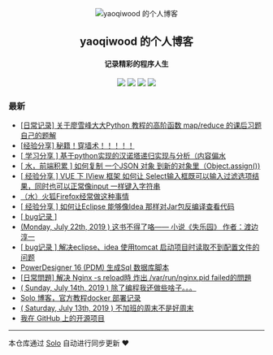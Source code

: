 <p align="center"><img alt="yaoqiwood 的个人博客" src="https://static.b3log.org/images/brand/solo-32.png"></p><h2 align="center">
yaoqiwood 的个人博客
</h2>

<h4 align="center">记录精彩的程序人生</h4>
<p align="center"><a title="yaoqiwood 的个人博客" target="_blank" href="https://github.com/yaoqiwood/solo-blog"><img src="https://img.shields.io/github/last-commit/yaoqiwood/solo-blog.svg?style=flat-square&color=FF9900"></a>
<a title="GitHub repo size in bytes" target="_blank" href="https://github.com/yaoqiwood/solo-blog"><img src="https://img.shields.io/github/repo-size/yaoqiwood/solo-blog.svg?style=flat-square"></a>
<a title="Solo Version" target="_blank" href="https://github.com/b3log/solo/releases"><img src="https://img.shields.io/badge/solo-3.6.2-f1e05a.svg?style=flat-square&color=blueviolet"></a>
<a title="Hits" target="_blank" href="https://github.com/b3log/hits"><img src="https://hits.b3log.org/yaoqiwood/solo-blog.svg"></a></p>

### 最新

* [[日常记录] 关于廖雪峰大大Python 教程的高阶函数 map/reduce 的课后习题自己的题解](http://catswoodpro.xyz/articles/2019/10/20/1571582108928.html)
* [[经验分享] 秘籍！穿墙术！！！！！](http://catswoodpro.xyz/articles/2019/10/14/1571065383250.html)
* [[ 学习分享 ] 基于python实现的汉诺塔递归实现与分析（内容偏水](http://catswoodpro.xyz/articles/2019/09/12/1568292575267.html)
* [[ 水，前端积累 ] 如何复制 一个JSON 对象 到新的对象里（Object.assign())](http://catswoodpro.xyz/articles/2019/09/04/1567567180938.html)
* [[ 经验分享 ] VUE 下 IView 框架 如何让 Select输入框既可以输入过滤选项结果，同时也可以正常像input 一样键入字符串](http://catswoodpro.xyz/articles/2019/08/29/1567069991580.html)
* [（水）火狐Firefox经常做这种事情](http://catswoodpro.xyz/articles/2019/08/06/1565094314278.html)
* [[ 经验分享 ] 如何让Eclipse 能够像Idea 那样对Jar包反编译查看代码](http://catswoodpro.xyz/articles/2019/08/02/1564746486671.html)
* [[ bug记录 ]](http://catswoodpro.xyz/articles/2019/07/24/1563924963770.html)
* [(Monday, July 22th, 2019 ) 这书不得了咯—— 小说《失乐园》 作者：渡边淳一](http://catswoodpro.xyz/articles/2019/07/22/1563749886284.html)
* [[ bug记录 ] 解决eclipse、idea 使用tomcat 启动项目时读取不到配置文件的问题](http://catswoodpro.xyz/articles/2019/07/17/1563321424789.html)
* [PowerDesigner 16 (PDM) 生成Sql 数据库脚本](http://catswoodpro.xyz/articles/2019/07/16/1563249365903.html)
* [[日常問題] 解决 Nginx -s reload時 炸出 /var/run/nginx.pid failed的問題](http://catswoodpro.xyz/articles/2019/07/14/1563118250578.html)
* [( Sunday, July 14th, 2019 ) 除了编程我还做些啥子。。。](http://catswoodpro.xyz/articles/2019/07/14/1563096481647.html)
* [Solo 博客，官方教程docker 部署记录](http://catswoodpro.xyz/articles/2019/07/14/1563059297117.html)
* [( Saturday, July 13th, 2019 ) 不加班的周末不是好周末](http://catswoodpro.xyz/articles/2019/07/13/1562987633879.html)
* [我在 GitHub 上的开源项目](http://catswoodpro.xyz/my-github-repos)



---

本仓库通过 [Solo](https://github.com/b3log/solo) 自动进行同步更新 ❤️ 